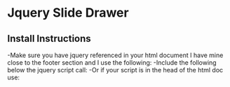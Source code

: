 # Jquery Slide Drawer
## Install Instructions
-Make sure you have jquery referenced in your html document I have mine close to the footer section and I use the following:
	<script src="http://ajax.googleapis.com/ajax/libs/jqueryui/1.10.2/jquery-ui.min.js"></script>
-Include the following below the jquery script call:
	<script>
	$(function(){
		$('.drawer').slideDrawer();
	});
	</script>
-Or if your script is in the head of the html doc use:
	<script>
	$(document).ready(function(){
		$('.drawer').slideDrawer({
			showDrawer: true,
			slideTimeout: false,
		});
	});
	</script>
	